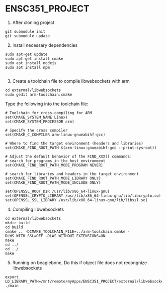 # ENSC351_PROJECT

1) After cloning project
```
git submodule init
git submodule update
```
2) Install necessary dependencies
```
sudo apt-get update
sudo apt-get install cmake
sudo apt install nodejs
sudo apt install npm


```
3) Create a toolchain file to compile libwebsockets with arm
```
cd external/libwebsockets
sudo gedit arm-toolchain.cmake
```
Type the following into the toolchain file:
```
# Toolchain for cross-compiling for ARM
set(CMAKE_SYSTEM_NAME Linux)
set(CMAKE_SYSTEM_PROCESSOR arm)

# Specify the cross compiler
set(CMAKE_C_COMPILER arm-linux-gnueabihf-gcc)

# Where to find the target environment (headers and libraries)
set(CMAKE_FIND_ROOT_PATH $(arm-linux-gnueabihf-gcc --print-sysroot))

# Adjust the default behavior of the FIND_XXX() commands:
# search for programs in the host environment
set(CMAKE_FIND_ROOT_PATH_MODE_PROGRAM NEVER)

# search for libraries and headers in the target environment
set(CMAKE_FIND_ROOT_PATH_MODE_LIBRARY ONLY)
set(CMAKE_FIND_ROOT_PATH_MODE_INCLUDE ONLY)

set(OPENSSL_ROOT_DIR /usr/lib/x86_64-linux-gnu)
set(OPENSSL_CRYPTO_LIBRARY /usr/lib/x86_64-linux-gnu/lib/libcrypto.so)
set(OPENSSL_SSL_LIBRARY /usr/lib/x86_64-linux-gnu/lib/libssl.so)
```
4) Compiling libwebsockets
```
cd external/libwebsockets
mkdir build
cd build
cmake .. -DCMAKE_TOOLCHAIN_FILE=../arm-toolchain.cmake -DLWS_WITH_SSL=OFF -DLWS_WITHOUT_EXTENSIONS=ON
make
cd ../
cd ../
make
```
5) Running on beaglebone, Do this if object file does not recongnize libwebsockets
```
export LD_LIBRARY_PATH=/mnt/remote/myApps/ENSC351_PROJECT/external/libwebsockets/build/lib:$LD_LIBRARY_PATH
./main

```
